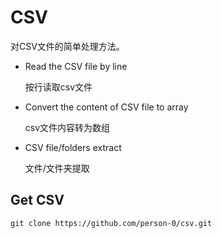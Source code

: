 # CSV
对CSV文件的简单处理方法。

- Read the CSV file by line

	按行读取csv文件
- Convert the content of CSV file to array

	csv文件内容转为数组
- CSV file/folders extract

	文件/文件夹提取

## Get CSV
`git clone https://github.com/person-0/csv.git`

